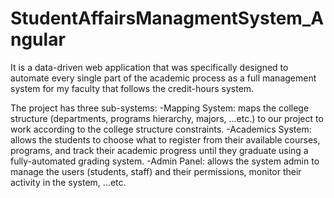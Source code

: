 # StudentAffairsManagmentSystem_Angular
It is a data-driven web application that was specifically designed to automate every single part of the academic process as a full management system for my faculty that follows the credit-hours system.

The project has three sub-systems:
-Mapping System: maps the college structure (departments, programs hierarchy, majors, ...etc.) to our project to work according to the college structure constraints.
-Academics System: allows the students to choose what to register from their available courses, programs, and track their academic progress until they graduate using a fully-automated grading system.
-Admin Panel: allows the system admin to manage the users (students, staff) and their permissions, monitor their activity in the system, …etc.
